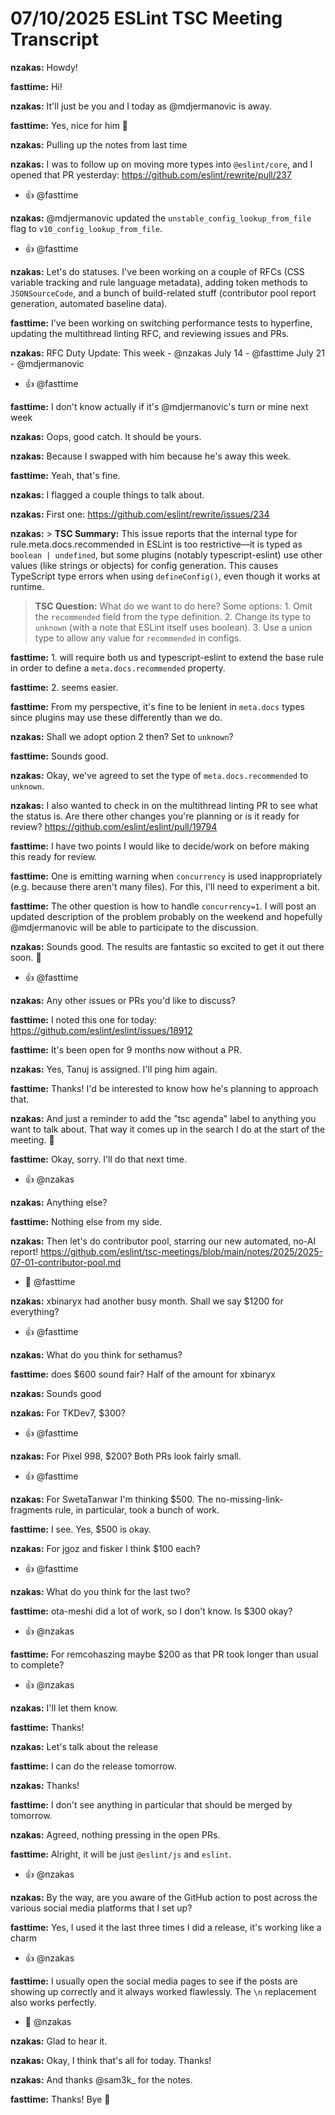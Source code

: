 # 07/10/2025 ESLint TSC Meeting Transcript

**nzakas:** Howdy!

**fasttime:** Hi!

**nzakas:** It'll just be you and I today as @mdjermanovic is away.

**fasttime:** Yes, nice for him 🙂

**nzakas:** Pulling up the notes from last time

**nzakas:** I was to follow up on moving more types into `@eslint/core`, and I opened that PR yesterday: 
https://github.com/eslint/rewrite/pull/237
 * 👍 @fasttime

**nzakas:** @mdjermanovic updated the `unstable_config_lookup_from_file` flag to `v10_config_lookup_from_file`.
 * 👍 @fasttime

**nzakas:** Let's do statuses. I've been working on a couple of RFCs (CSS variable tracking and rule language metadata), adding token methods to `JSONSourceCode`, and a bunch of build-related stuff (contributor pool report generation, automated baseline data).

**fasttime:** I've been working on switching performance tests to hyperfine, updating the multithread linting RFC, and reviewing issues and PRs.

**nzakas:** RFC Duty Update:
This week - @nzakas 
July 14 - @fasttime
July 21 - @mdjermanovic
 * 👍 @fasttime

**fasttime:** I don't know actually if it's @mdjermanovic's turn or mine next week

**nzakas:** Oops, good catch. It should be yours.

**nzakas:** Because I swapped with him because he's away this week.

**fasttime:** Yeah, that's fine.

**nzakas:** I flagged a couple things to talk about.

**nzakas:** First one: https://github.com/eslint/rewrite/issues/234

**nzakas:** > **TSC Summary:** This issue reports that the internal type for rule.meta.docs.recommended in ESLint is too restrictive—it is typed as `boolean | undefined`, but some plugins (notably typescript-eslint) use other values (like strings or objects) for config generation. This causes TypeScript type errors when using `defineConfig()`, even though it works at runtime.
> 
> **TSC Question:** What do we want to do here? Some options:
>     1. Omit the `recommended` field from the type definition.
>     2. Change its type to `unknown` (with a note that ESLint itself uses boolean).
>     3. Use a union type to allow any value for `recommended` in configs.

**fasttime:** 1. will require both us and typescript-eslint to extend the base rule in order to define a `meta.docs.recommended` property.

**fasttime:** 2. seems easier.

**fasttime:** From my perspective, it's fine to be lenient in `meta.docs` types since plugins may use these differently than we do.

**nzakas:** Shall we adopt option 2 then? Set to `unknown`?

**fasttime:** Sounds good.

**nzakas:** Okay, we've agreed to set the type of `meta.docs.recommended` to `unknown`.

**nzakas:** I also wanted to check in on the multithread linting PR to see what the status is. Are there other changes you're planning or is it ready for review?
https://github.com/eslint/eslint/pull/19794

**fasttime:** I have two points I would like to decide/work on before making this ready for review.

**fasttime:** One is emitting warning when `concurrency` is used inappropriately (e.g. because there aren't many files). For this, I'll need to experiment a bit.

**fasttime:** The other question is how to handle `concurrency=1`. I will post an updated description of the problem probably on the weekend and hopefully @mdjermanovic will be able to participate to the discussion.

**nzakas:** Sounds good. The results are fantastic so excited to get it out there soon. 🙂
 * 👍 @fasttime

**nzakas:** Any other issues or PRs you'd like to discuss?

**fasttime:** I noted this one for today: https://github.com/eslint/eslint/issues/18912

**fasttime:** It's been open for 9 months now without a PR.

**nzakas:** Yes, Tanuj is assigned. I'll ping him again.

**fasttime:** Thanks! I'd be interested to know how he's planning to approach that.

**nzakas:** And just a reminder to add the "tsc agenda" label to anything you want to talk about. That way it comes up in the search I do at the start of the meeting. 🙂

**fasttime:** Okay, sorry. I'll do that next time.
 * 👍 @nzakas

**nzakas:** Anything else?

**fasttime:** Nothing else from my side.

**nzakas:** Then let's do contributor pool, starring our new automated, no-AI report!
https://github.com/eslint/tsc-meetings/blob/main/notes/2025/2025-07-01-contributor-pool.md
 * 🎉 @fasttime

**nzakas:** xbinaryx had another busy month. Shall we say $1200 for everything?
 * 👍 @fasttime

**nzakas:** What do you think for sethamus?

**fasttime:** does $600 sound fair? Half of the amount for xbinaryx

**nzakas:** Sounds good

**nzakas:** For TKDev7, $300?
 * 👍 @fasttime

**nzakas:** For Pixel 998, $200? Both PRs look fairly small.
 * 👍 @fasttime

**nzakas:** For SwetaTanwar I'm thinking $500. The no-missing-link-fragments rule, in particular, took a bunch of work.

**fasttime:** I see. Yes, $500 is okay.

**nzakas:** For jgoz and fisker I think $100 each?
 * 👍 @fasttime

**nzakas:** What do you think for the last two?

**fasttime:** ota-meshi did a lot of work, so I don't know. Is $300 okay?
 * 👍 @nzakas

**fasttime:** For remcohaszing maybe $200 as that PR took longer than usual to complete?
 * 👍 @nzakas

**nzakas:** I'll let them know.

**fasttime:** Thanks!

**nzakas:** Let's talk about the release

**fasttime:** I can do the release tomorrow.

**nzakas:** Thanks!

**fasttime:** I don't see anything in particular that should be merged by tomorrow.

**nzakas:** Agreed, nothing pressing in the open PRs.

**fasttime:** Alright, it will be just `@eslint/js` and `eslint`.
 * 👍 @nzakas

**nzakas:** By the way, are you aware of the GitHub action to post across the various social media platforms that I set up?

**fasttime:** Yes, I used it the last three times I did a release, it's working like a charm
 * 👍 @nzakas

**fasttime:** I usually open the social media pages to see if the posts are showing up correctly and it always worked flawlessly. The `\n` replacement also works perfectly.
 * 🎉 @nzakas

**nzakas:** Glad to hear it.

**nzakas:** Okay, I think that's all for today. Thanks!

**nzakas:** And thanks @sam3k_ for the notes.

**fasttime:** Thanks! Bye 👋
